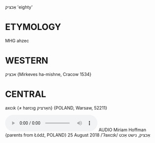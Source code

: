 אַכציק
'eighty'

ETYMOLOGY
===========
MHG ahzec

WESTERN
========

אכציק {Mirkeves ha-mishne, Cracow 1534}

CENTRAL
========

axcɩk {≠ harcɩg האַרציק} {POLAND, Warsaw, 52211}

<audio controls src="https://ia801508.us.archive.org/11/items/MiriamHoffman/Miriam%20Hoffman%2025%20August%202018%20-%20akhtsik%20-%20nisht%20akht.mp3"></audio>
AUDIO Miriam Hoffman {parents from Łódź, POLAND} 25 August 2018
/ˈʔaxcɪk/
אַכציק, נישט אַכט
